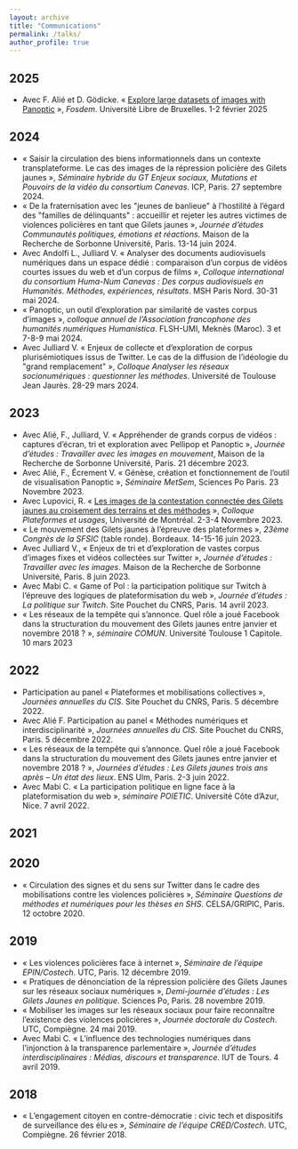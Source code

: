 ```yaml
---
layout: archive
title: "Communications"
permalink: /talks/
author_profile: true
---
```


<!--{% if site.talkmap_link == true %}

<p style="text-decoration:underline;"><a href="/talkmap.html">See a map of all the places I've given a talk!</a></p>

{% endif %}

{% for post in site.talks reversed %}
  {% include archive-single-talk.html %}
{% endfor %}-->

## 2025
* Avec F. Alié et D. Gödicke. « [Explore large datasets of images with Panoptic](https://mirror.as35701.net/video.fosdem.org/2025/aw1126/fosdem-2025-4635-explore-large-image-datasets-with-panoptic.av1.webm) », _Fosdem_. Université Libre de Bruxelles. 1-2 février 2025



## 2024
* « Saisir la circulation des biens informationnels dans un contexte transplateforme. Le cas des images de la répression policière des Gilets jaunes », _Séminaire hybride du GT Enjeux sociaux, Mutations et Pouvoirs de la vidéo du consortium Canevas_. ICP, Paris. 27 septembre 2024.
* « De la fraternisation avec les "jeunes de banlieue" à l’hostilité à l’égard des "familles de délinquants" : accueillir et rejeter les autres victimes de violences policières en tant que Gilets jaunes », _Journée d’études Communautés politiques, émotions et réactions_. Maison de la Recherche de Sorbonne Université, Paris. 13-14 juin 2024.
* Avec Andolfi L., Julliard V. « Analyser des documents audiovisuels numériques dans un espace dédié : comparaison d’un corpus de vidéos courtes issues du web et d’un corpus de films », _Colloque international du consortium Huma-Num Canevas : Des corpus audiovisuels en Humanités. Méthodes, expériences, résultats_. MSH Paris Nord. 30-31 mai 2024.
* « Panoptic, un outil d’exploration par similarité de vastes corpus d’images », _colloque annuel de l’Association francophone des humanités numériques Humanistica_. FLSH-UMI, Meknès (Maroc). 3 et 7-8-9 mai 2024.
* Avec Julliard V. « Enjeux de collecte et d’exploration de corpus plurisémiotiques issus de Twitter. Le cas de la diffusion de l’idéologie du "grand remplacement" », _Colloque Analyser les réseaux socionumériques : questionner les méthodes_. Université de Toulouse Jean Jaurès. 28-29 mars 2024.

## 2023
* Avec Alié, F., Julliard, V. « Appréhender de grands corpus de vidéos : captures d’écran, tri et exploration avec Pellipop et Panoptic », *Journée d’études : Travailler avec les images en mouvement*, Maison de la Recherche de Sorbonne Université, Paris. 21 décembre 2023.
* Avec Alié, F., Écrement V. « Génèse, création et fonctionnement de l’outil de visualisation Panoptic », *Séminaire MetSem*, Sciences Po Paris. 23 Novembre 2023.
* Avec Lupovici, R. « [Les images de la contestation connectée des Gilets jaunes au croisement des terrains et des méthodes](https://www.youtube.com/watch?v=0UtxKiyZK4Q&list=PLBUcvuwpWoFI2UHi8jClZtWLfH2EZmB0g&index=22) », *Colloque Plateformes et usages*, Université de Montréal. 2-3-4 Novembre 2023.
* « Le mouvement des Gilets jaunes à l’épreuve des plateformes », *23ème Congrès de la SFSIC* (table ronde). Bordeaux. 14-15-16 juin 2023.
* Avec Julliard V., « Enjeux de tri et d’exploration de vastes corpus d’images fixes et vidéos collectées sur Twitter », *Journée d’études : Travailler avec les images*. Maison de la Recherche de Sorbonne Université, Paris. 8 juin 2023.
* Avec Mabi C. « Game of Pol : la participation politique sur Twitch à l’épreuve des logiques de plateformisation du web », *Journée d’études : La politique sur Twitch*. Site Pouchet du CNRS, Paris. 14 avril 2023.
* « Les réseaux de la tempête qui s’annonce. Quel rôle a joué Facebook dans la structuration du mouvement des Gilets jaunes entre janvier et novembre 2018 ? », *séminaire COMUN*. Université Toulouse 1 Capitole. 10 mars 2023

## 2022
* Participation au panel « Plateformes et mobilisations collectives », *Journées annuelles du CIS*. Site Pouchet du CNRS, Paris. 5 décembre 2022.
* Avec Alié F. Participation au panel « Méthodes numériques et interdisciplinarité », *Journées annuelles du CIS*. Site Pouchet du CNRS, Paris. 5 décembre 2022.
* « Les réseaux de la tempête qui s’annonce. Quel rôle a joué Facebook dans la structuration du mouvement des Gilets jaunes entre janvier et novembre 2018 ? », *Journées d’études : Les Gilets jaunes trois ans après – Un état des lieux*. ENS Ulm, Paris. 2-3 juin 2022.
* Avec Mabi C. « La participation politique en ligne face à la plateformisation du web », *séminaire POIETIC*. Université Côte d’Azur, Nice. 7 avril 2022.

## 2021

## 2020
* « Circulation des signes et du sens sur Twitter dans le cadre des mobilisations contre les violences policières », *Séminaire Questions de méthodes et numériques pour les thèses en SHS*. CELSA/GRIPIC, Paris. 12 octobre 2020.

## 2019
* « Les violences policières face à internet », *Séminaire de l’équipe EPIN/Costech*. UTC, Paris. 12 décembre 2019.
* « Pratiques de dénonciation de la répression policière des Gilets Jaunes sur les réseaux sociaux numériques », *Demi-journée d’études : Les Gilets Jaunes en politique*. Sciences Po, Paris. 28 novembre 2019.
* « Mobiliser les images sur les réseaux sociaux pour faire reconnaître l’existence des violences policières », *Journée doctorale du Costech*. UTC, Compiègne. 24 mai 2019.
* Avec Mabi C. « L’influence des technologies numériques dans l’injonction à la transparence parlementaire », *Journée d’études interdisciplinaires : Médias, discours et transparence*. IUT de Tours. 4 avril 2019.

## 2018
* « L’engagement citoyen en contre-démocratie : civic tech et dispositifs de surveillance des élu·es », *Séminaire de l’équipe CRED/Costech*. UTC, Compiègne. 26 février 2018. 
